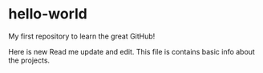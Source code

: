 # hello-world
My first repository to learn the great GitHub!

Here is new Read me update and edit. This file is contains basic info about the projects.
